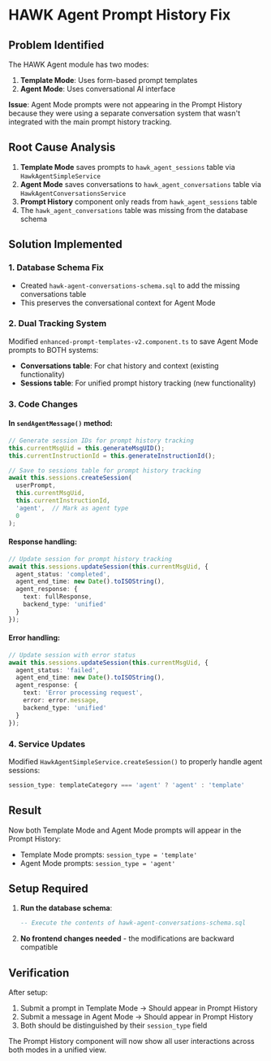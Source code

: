 # HAWK Agent Prompt History Fix

## Problem Identified

The HAWK Agent module has two modes:
1. **Template Mode**: Uses form-based prompt templates
2. **Agent Mode**: Uses conversational AI interface

**Issue**: Agent Mode prompts were not appearing in the Prompt History because they were using a separate conversation system that wasn't integrated with the main prompt history tracking.

## Root Cause Analysis

1. **Template Mode** saves prompts to `hawk_agent_sessions` table via `HawkAgentSimpleService`
2. **Agent Mode** saves conversations to `hawk_agent_conversations` table via `HawkAgentConversationsService`  
3. **Prompt History** component only reads from `hawk_agent_sessions` table
4. The `hawk_agent_conversations` table was missing from the database schema

## Solution Implemented

### 1. Database Schema Fix
- Created `hawk-agent-conversations-schema.sql` to add the missing conversations table
- This preserves the conversational context for Agent Mode

### 2. Dual Tracking System
Modified `enhanced-prompt-templates-v2.component.ts` to save Agent Mode prompts to BOTH systems:
- **Conversations table**: For chat history and context (existing functionality)
- **Sessions table**: For unified prompt history tracking (new functionality)

### 3. Code Changes

#### In `sendAgentMessage()` method:
```typescript
// Generate session IDs for prompt history tracking
this.currentMsgUid = this.generateMsgUID();
this.currentInstructionId = this.generateInstructionId();

// Save to sessions table for prompt history tracking
await this.sessions.createSession(
  userPrompt,
  this.currentMsgUid,
  this.currentInstructionId,
  'agent',  // Mark as agent type
  0
);
```

#### Response handling:
```typescript
// Update session for prompt history tracking
await this.sessions.updateSession(this.currentMsgUid, {
  agent_status: 'completed',
  agent_end_time: new Date().toISOString(),
  agent_response: {
    text: fullResponse,
    backend_type: 'unified'
  }
});
```

#### Error handling:
```typescript
// Update session with error status
await this.sessions.updateSession(this.currentMsgUid, {
  agent_status: 'failed',
  agent_end_time: new Date().toISOString(),
  agent_response: {
    text: 'Error processing request',
    error: error.message,
    backend_type: 'unified'
  }
});
```

### 4. Service Updates

Modified `HawkAgentSimpleService.createSession()` to properly handle agent sessions:
```typescript
session_type: templateCategory === 'agent' ? 'agent' : 'template'
```

## Result

Now both Template Mode and Agent Mode prompts will appear in the Prompt History:
- Template Mode prompts: `session_type = 'template'`
- Agent Mode prompts: `session_type = 'agent'`

## Setup Required

1. **Run the database schema**:
   ```sql
   -- Execute the contents of hawk-agent-conversations-schema.sql
   ```

2. **No frontend changes needed** - the modifications are backward compatible

## Verification

After setup:
1. Submit a prompt in Template Mode → Should appear in Prompt History
2. Submit a message in Agent Mode → Should appear in Prompt History  
3. Both should be distinguished by their `session_type` field

The Prompt History component will now show all user interactions across both modes in a unified view.